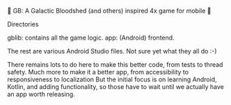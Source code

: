 :tada: GB: A Galactic Bloodshed (and others) inspired 4x game for mobile :tada:

Directories

gblib: contains all the game logic.
app: (Android) frontend.

The rest are various Android Studio files. Not sure yet what they all do :-)

There remains lots to do here to make this better code, from tests to thread safety.
Much more to make it a better app, from accessibility to responsiveness to localization
But the initial focus is on learning Android, Kotlin, and adding functionality, so those have to wait until we
actually have an app worth releasing.